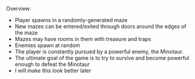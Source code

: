 Overview:
- Player spawns in a randomly-generated maze
- New mazes can be entered/exited through doors around the edges of the maze
- Mazes may have rooms in them with treasure and traps
- Enemies spawn at random
- The player is constantly pursued by a powerful enemy, the Minotaur.
- The ultimate goal of the game is to try to survive and become powerful enough to defeat the Minotaur
- I will make this look better later
